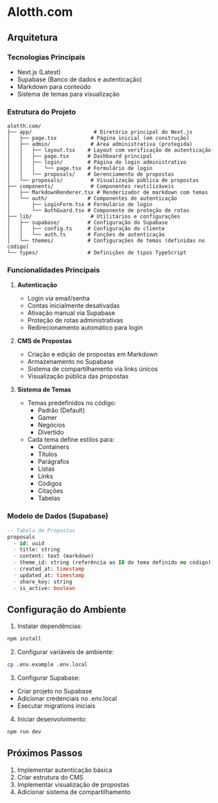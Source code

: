 # Alotth.com

## Arquitetura

### Tecnologias Principais

- Next.js (Latest)
- Supabase (Banco de dados e autenticação)
- Markdown para conteúdo
- Sistema de temas para visualização

### Estrutura do Projeto

```
alotth.com/
├── app/                    # Diretório principal do Next.js
│   ├── page.tsx           # Página inicial (em construção)
│   ├── admin/             # Área administrativa (protegida)
│   │   ├── layout.tsx    # Layout com verificação de autenticação
│   │   ├── page.tsx      # Dashboard principal
│   │   ├── login/        # Página de login administrativo
│   │   │   └── page.tsx  # Formulário de login
│   │   └── proposals/    # Gerenciamento de propostas
│   └── proposals/         # Visualização pública de propostas
├── components/            # Componentes reutilizáveis
│   ├── MarkdownRenderer.tsx # Renderizador de markdown com temas
│   └── auth/             # Componentes de autenticação
│       ├── LoginForm.tsx # Formulário de login
│       └── AuthGuard.tsx # Componente de proteção de rotas
├── lib/                   # Utilitários e configurações
│   ├── supabase/         # Configuração do Supabase
│   │   ├── config.ts     # Configuração do cliente
│   │   └── auth.ts       # Funções de autenticação
│   └── themes/           # Configurações de temas (definidas no código)
└── types/                # Definições de tipos TypeScript
```

### Funcionalidades Principais

1. **Autenticação**

   - Login via email/senha
   - Contas inicialmente desativadas
   - Ativação manual via Supabase
   - Proteção de rotas administrativas
   - Redirecionamento automático para login

2. **CMS de Propostas**

   - Criação e edição de propostas em Markdown
   - Armazenamento no Supabase
   - Sistema de compartilhamento via links únicos
   - Visualização pública das propostas

3. **Sistema de Temas**
   - Temas predefinidos no código:
     - Padrão (Default)
     - Gamer
     - Negócios
     - Divertido
   - Cada tema define estilos para:
     - Containers
     - Títulos
     - Parágrafos
     - Listas
     - Links
     - Códigos
     - Citações
     - Tabelas

### Modelo de Dados (Supabase)

```sql
-- Tabela de Propostas
proposals
  - id: uuid
  - title: string
  - content: text (markdown)
  - theme_id: string (referência ao ID do tema definido no código)
  - created_at: timestamp
  - updated_at: timestamp
  - share_key: string
  - is_active: boolean
```

## Configuração do Ambiente

1. Instalar dependências:

```bash
npm install
```

2. Configurar variáveis de ambiente:

```bash
cp .env.example .env.local
```

3. Configurar Supabase:

- Criar projeto no Supabase
- Adicionar credenciais no .env.local
- Executar migrations iniciais

4. Iniciar desenvolvimento:

```bash
npm run dev
```

## Próximos Passos

1. Implementar autenticação básica
2. Criar estrutura do CMS
3. Implementar visualização de propostas
4. Adicionar sistema de compartilhamento
